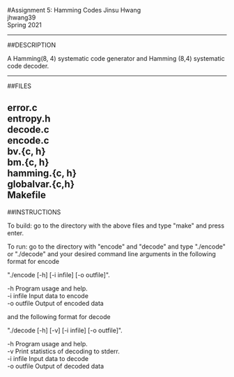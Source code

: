 #Assignment 5: Hamming Codes
Jinsu Hwang  
jhwang39  
Spring 2021  

-----------
##DESCRIPTION  

A Hamming(8, 4) systematic code generator and Hamming (8,4) systematic code decoder.

-----------
##FILES

error.c  
entropy.h  
decode.c  
encode.c  
bv.{c, h}  
bm.{c, h}  
hamming.{c, h}  
globalvar.{c,h}  
Makefile  
-----------
##INSTRUCTIONS

To build: go to the directory with the above files and type "make" and press enter.

To run: go to the directory with "encode" and "decode" and type "./encode" or "./decode" and your desired command line arguments in the following format for encode 

"./encode [-h] [-i infile] [-o outfile]".

  -h             Program usage and help.  
  -i infile      Input data to encode  
  -o outfile     Output of encoded data  
  
 and the following format for decode  
 
 "./decode [-h] [-v] [-i infile] [-o outfile]".

  -h             Program usage and help.  
  -v             Print statistics of decoding to stderr.  
  -i infile      Input data to decode  
  -o outfile     Output of decoded data  

